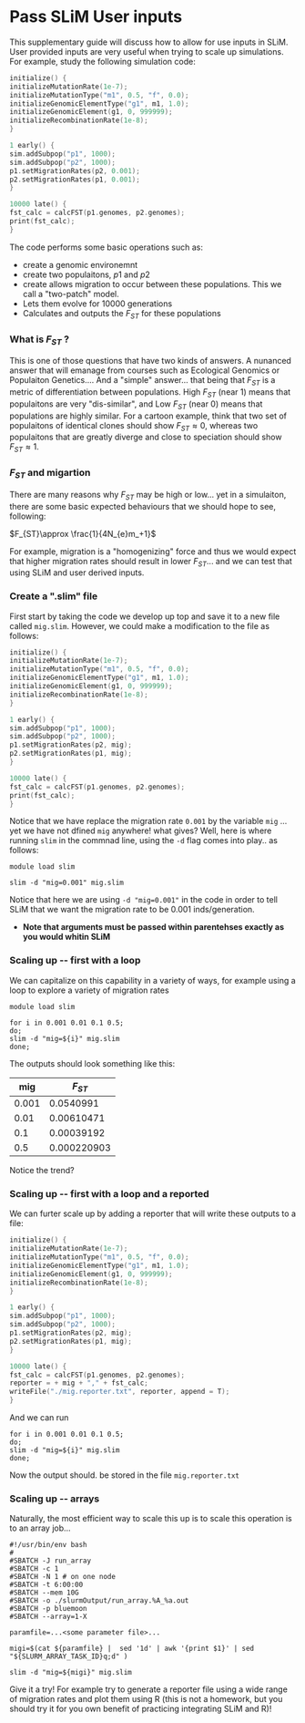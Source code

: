 # Pass SLiM User  inputs

This supplementary guide will discuss how to allow for use inputs in SLiM. User provided inputs are very useful when trying to scale up simulations. For example, study the following simulation code:


```c++ 
initialize() {
initializeMutationRate(1e-7);
initializeMutationType("m1", 0.5, "f", 0.0);
initializeGenomicElementType("g1", m1, 1.0);
initializeGenomicElement(g1, 0, 999999);
initializeRecombinationRate(1e-8);
}

1 early() {
sim.addSubpop("p1", 1000);
sim.addSubpop("p2", 1000);
p1.setMigrationRates(p2, 0.001);
p2.setMigrationRates(p1, 0.001);
}

10000 late() {
fst_calc = calcFST(p1.genomes, p2.genomes);
print(fst_calc);
}
```
The code performs some basic operations such as:

* create a genomic environemnt
* create two populaitons, $p1$ and $p2$
* create allows migration to occur between these populations. This we call a "two-patch" model.
* Lets them evolve for 10000 generations
* Calculates and outputs the $F_{ST}$ for these populations

### What is  $F_{ST}$ ?
This is one of those questions that have two kinds of answers. A nunanced answer that will emanage from courses such as Ecological Genomics or Populaiton Genetics.... And a "simple" answer... that being that $F_{ST}$ is a metric of differentiation between populations. High $F_{ST}$ (near 1) means that populaitons are very "dis-similar", and  Low $F_{ST}$ (near 0) means that populations are highly similar. For a cartoon example, think that two set of populaitons of identical clones should show $F_{ST}  \approx 0$, whereas two populaitons that are greatly diverge and close to speciation should show  $F_{ST} \approx 1$. 

### $F_{ST}$  and migartion
There are many reasons why $F_{ST}$ may be high or low... yet in a simulaiton, there are some basic expected behaviours that we should hope to see, following:

$F_{ST}\approx \frac{1}{4N_{e}m_+1}$  

For example, migration is a "homogenizing" force and thus we would expect that higher migration rates should result in lower $F_{ST}$... and we can test that using SLiM and user derived inputs.

### Create a ".slim" file
First start by taking the code we develop up top and save it to a new file called `mig.slim`.  However, we could make a modification to the file as follows:


```c++ 
initialize() {
initializeMutationRate(1e-7);
initializeMutationType("m1", 0.5, "f", 0.0);
initializeGenomicElementType("g1", m1, 1.0);
initializeGenomicElement(g1, 0, 999999);
initializeRecombinationRate(1e-8);
}

1 early() {
sim.addSubpop("p1", 1000);
sim.addSubpop("p2", 1000);
p1.setMigrationRates(p2, mig);
p2.setMigrationRates(p1, mig);
}

10000 late() {
fst_calc = calcFST(p1.genomes, p2.genomes);
print(fst_calc);
}
```

Notice that we have replace the migration rate `0.001` by the variable `mig` ... yet we have not dfined `mig` anywhere! what gives? Well, here is where running `slim` in the commnad line, using the `-d` flag comes into play.. as follows:

```
module load slim

slim -d "mig=0.001" mig.slim
```

Notice that here we are using `-d "mig=0.001"` in the code in order to tell SLiM that we want the migration rate to be 0.001 inds/generation. 

* **Note that arguments must be passed within parentehses exactly as you would whitin SLiM**

### Scaling up -- first with a loop
We can capitalize on this capability in a variety of ways, for example using a loop to explore a variety of migration rates

```
module load slim

for i in 0.001 0.01 0.1 0.5;
do;
slim -d "mig=${i}" mig.slim
done;
```
The outputs should look something like this: 

|mig| $F_{ST}$ |
|--|--|
|0.001|0.0540991|
|0.01|0.00610471|
|0.1|0.00039192|
|0.5|0.000220903|

Notice the trend?

### Scaling up -- first with a loop and a reported
We can furter scale up by adding a reporter that will write these outputs to a file:

```c++ 
initialize() {
initializeMutationRate(1e-7);
initializeMutationType("m1", 0.5, "f", 0.0);
initializeGenomicElementType("g1", m1, 1.0);
initializeGenomicElement(g1, 0, 999999);
initializeRecombinationRate(1e-8);
}

1 early() {
sim.addSubpop("p1", 1000);
sim.addSubpop("p2", 1000);
p1.setMigrationRates(p2, mig);
p2.setMigrationRates(p1, mig);
}

10000 late() {
fst_calc = calcFST(p1.genomes, p2.genomes);
reporter = + mig + "," + fst_calc;
writeFile("./mig.reporter.txt", reporter, append = T);
}
```
And we can run
```
for i in 0.001 0.01 0.1 0.5;
do;
slim -d "mig=${i}" mig.slim
done;
```
Now the output should. be stored in the file `mig.reporter.txt`

### Scaling up -- arrays
Naturally, the most efficient way to scale this up is to scale this operation is to an array job...

```
#!/usr/bin/env bash
#
#SBATCH -J run_array
#SBATCH -c 1
#SBATCH -N 1 # on one node
#SBATCH -t 6:00:00 
#SBATCH --mem 10G 
#SBATCH -o ./slurmOutput/run_array.%A_%a.out
#SBATCH -p bluemoon
#SBATCH --array=1-X

paramfile=...<some parameter file>...

migi=$(cat ${paramfile} |  sed '1d' | awk '{print $1}' | sed "${SLURM_ARRAY_TASK_ID}q;d" )

slim -d "mig=${migi}" mig.slim
```

Give it a try! For example try to generate a reporter file using a wide range of migration rates and plot them using R (this is not a homework, but you should try it for you own benefit of practicing integrating SLiM and R)!
